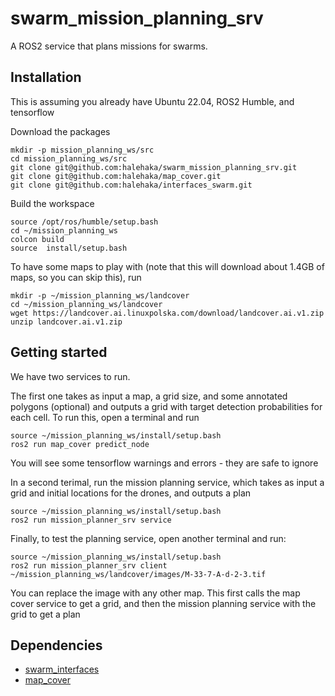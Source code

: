 # swarm_mission_planning_srv
A ROS2 service that plans missions for swarms.

## Installation

This is assuming you already have Ubuntu 22.04, ROS2 Humble, and tensorflow

Download the packages
```console
mkdir -p mission_planning_ws/src
cd mission_planning_ws/src
git clone git@github.com:halehaka/swarm_mission_planning_srv.git
git clone git@github.com:halehaka/map_cover.git
git clone git@github.com:halehaka/interfaces_swarm.git
```

Build the workspace
```console
source /opt/ros/humble/setup.bash
cd ~/mission_planning_ws
colcon build
source  install/setup.bash
```

To have some maps to play with (note that this will download about 1.4GB of maps, so you can skip this), run
```console
mkdir -p ~/mission_planning_ws/landcover
cd ~/mission_planning_ws/landcover
wget https://landcover.ai.linuxpolska.com/download/landcover.ai.v1.zip
unzip landcover.ai.v1.zip
```

## Getting started

We have two services to run. 

The first one takes as input a map, a grid size, and some annotated polygons (optional) and outputs a grid with target detection probabilities for each cell.
To run this, open a terminal and run 
```console
source ~/mission_planning_ws/install/setup.bash
ros2 run map_cover predict_node
```
You will see some tensorflow warnings and errors - they are safe to ignore


In a second terimal, run the mission planning service, which takes as input a grid and initial locations for the drones, and outputs a plan
```console
source ~/mission_planning_ws/install/setup.bash
ros2 run mission_planner_srv service
```

Finally, to test the planning service, open another terminal and run:

```console
source ~/mission_planning_ws/install/setup.bash
ros2 run mission_planner_srv client ~/mission_planning_ws/landcover/images/M-33-7-A-d-2-3.tif
```
You can replace the image with any other map.
This first calls the map cover service to get a grid, and then the mission planning service with the grid to get a plan

## Dependencies

* [swarm_interfaces](https://github.com/halehaka/interfaces_swarm)
* [map_cover](https://github.com/halehaka/map_cover)
